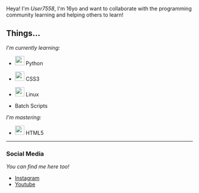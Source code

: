 Heya! I'm _User7558_, I'm 16yo and want to collaborate with the programming community learning and helping others to learn!      


## Things...  

*I'm currently learning:*

* <img src="https://cdn.jsdelivr.net/gh/devicons/devicon/icons/python/python-original.svg" width="25"/> Python 

* <img src="https://cdn.jsdelivr.net/gh/devicons/devicon/icons/css3/css3-original.svg" width="25"/> CSS3

* <img src="https://cdn.jsdelivr.net/gh/devicons/devicon/icons/linux/linux-original.svg" width="25"/> Linux

* Batch Scripts  

    
*I'm mastering:*  

* <img src="https://cdn.jsdelivr.net/gh/devicons/devicon/icons/html5/html5-original.svg" width="25"/> HTML5
---

### Social Media
*You can find me here too!*

* [Instagram](https://www.instagram.com/jack.abobora/)
* [Youtube](https://www.youtube.com/channel/UCo8Pa-Rl6zGRckHjnnRKRCA)
